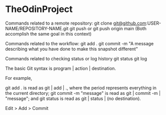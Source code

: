 # TheOdinProject

Commands related to a remote repository:
    git clone git@github.com:USER-NAME/REPOSITORY-NAME.git
    git push or git push origin main (Both accomplish the same goal in this context)

Commands related to the workflow:
    git add .
    git commit -m "A message describing what you have done to make this snapshot different"

Commands related to checking status or log history
    git status
    git log

The basic Git syntax is program | action | destination.

For example,

git add . is read as git | add | ., where the period represents everything in the current directory;
git commit -m "message" is read as git | commit -m | "message"; and
git status is read as git | status | (no destination).

Edit > Add > Commit
